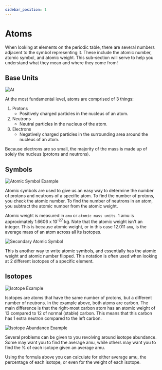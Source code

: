 ```yaml
---
sidebar_position: 1
---
```


# Atoms

When looking at elements on the periodic table, there are several numbers adjacent to the symbol representing it. These include the atomic number, atomic symbol, and atomic weight. This sub-section will serve to help you understand what they mean and where they come from!

## Base Units

![At](/img/chemistry/atomic-weights.png)

At the most fundamental level, atoms are comprised of 3 things:

1. Protons
    - Positively charged particles in the nucleus of an atom.
1. Neutrons
    - Neutral particles in the nucleus of the atom.
1. Electrons
    - Negatively charged particles in the surrounding area around the nucleus of an atom.

Because electrons are so small, the majority of the mass is made up of solely the nucleus (protons and neutrons).
    
## Symbols

![Atomic Symbol Example](/img/chemistry/atomic-symbol.jpg)

Atomic symbols are used to give us an easy way to determine the number of protons and neutrons of a specific atom. To find the number of protons, you check the atomic number. To find the number of neutrons in an atom, you subtract the atomic number from the atomic weight. 

Atomic weight is measured in `amu` or `atomic mass units`. 1 amu is approximately 1.6606 x 10<sup>-27</sup> kg. Note that the atomic weight isn't an integer. This is because atomic weight, or in this case 12.011 `amu`, is the average mass of an atom across all its isotopes.

![Secondary Atomic Symbol](/img/chemistry/atomic-symbol-2.jpg)

This is another way to write atomic symbols, and essentially has the atomic weight and atomic number flipped. This notation is often used when looking at 2 different isotopes of a specific element.

## Isotopes

![Isotope Example](/img/chemistry/isotopes.jpg)

Isotopes are atoms that have the same number of protons, but a different number of neutrons. In the example above, both atoms are carbon. The main difference is that the right-most carbon atom has an atomic weight of 13 compared to 12 of normal (stable) carbon. This means that this carbon has 1 extra neutron compared to the left carbon.

![Isotope Abundance Example](/img/chemistry/isotope-abundance.jpg)

Several problems can be given to you revolving around isotope abundance. Some may want you to find the average amu, while others may want you to find the % of each isotope given an average amu.

Using the formula above you can calculate for either average amu, the percentage of each isotope, or even for the weight of each isotope.